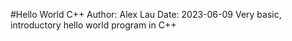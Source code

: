 #Hello World C++
Author: Alex Lau
Date: 2023-06-09
Very basic, introductory hello world program in C++
